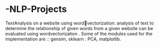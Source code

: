 # -NLP-Projects
TextAnalysis on a website using wordvectorization: analysis of text to determine the relationship of given words from a given website can be evaluated using wordvectorization .
Some of the modules used for the implementation are :: gensim, sklearn : PCA, matplotlib.
